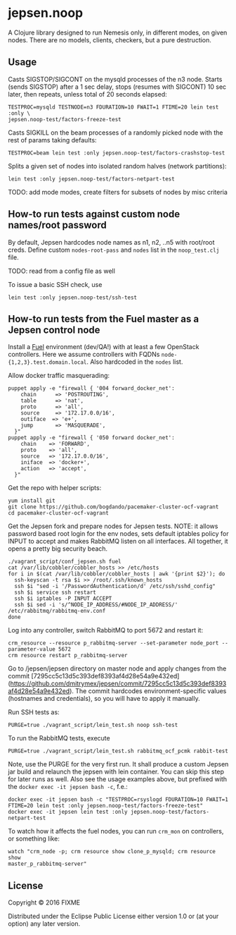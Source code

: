 # jepsen.noop

A Clojure library designed to run Nemesis only, in different modes,
on given nodes. There are no models, clients, checkers, but a pure
destruction.

## Usage

Casts SIGSTOP/SIGCONT on the mysqld processes of the n3 node. Starts (sends
SIGSTOP) after a 1 sec delay, stops (resumes with SIGCONT) 10 sec later, then
repeats, unless total of 20 seconds elapsed:
```
TESTPROC=mysqld TESTNODE=n3 FDURATION=10 FWAIT=1 FTIME=20 lein test :only \
jepsen.noop-test/factors-freeze-test
```
Casts SIGKILL on the beam processes of a randomly picked node with the
rest of params taking defaults:
```
TESTPROC=beam lein test :only jepsen.noop-test/factors-crashstop-test
```
Splits a given set of nodes into isolated random halves (network partitions):
```
lein test :only jepsen.noop-test/factors-netpart-test
```

TODO: add mode modes, create filters for subsets of nodes by misc criteria

## How-to run tests against custom node names/root password

By default, Jepsen hardcodes node names as n1, n2, ..n5 with root/root creds.
Define custom `nodes-root-pass` and `nodes` list in the `noop_test.clj` file.

TODO: read from a config file as well

To issue a basic SSH check, use
```
lein test :only jepsen.noop-test/ssh-test
```

## How-to run tests from the Fuel master as a Jepsen control node

Install a [Fuel](https://wiki.openstack.org/wiki/Fuel) environment (dev/QA!)
with at least a few OpenStack controllers. Here we assume controllers with
FQDNs `node-{1,2,3}.test.domain.local`. Also hardcoded in the `nodes` list.

Allow docker traffic masquerading:
```
puppet apply -e "firewall { '004 forward_docker_net':
    chain      => 'POSTROUTING',
    table      => 'nat',
    proto      => 'all',
    source     => '172.17.0.0/16',
    outiface  => 'e+',
    jump       => 'MASQUERADE',
  }"
puppet apply -e "firewall { '050 forward docker_net':
    chain    => 'FORWARD',
    proto    => 'all',
    source   => '172.17.0.0/16',
    iniface  => 'docker+',
    action   => 'accept',
  }"
```

Get the repo with helper scripts:
```
yum install git
git clone https://github.com/bogdando/pacemaker-cluster-ocf-vagrant
cd pacemaker-cluster-ocf-vagrant
```

Get the Jepsen fork and prepare nodes for Jepsen tests.
NOTE: it allows password based root login for the env nodes, sets
default iptables policy for INPUT to accept and makes RabbitMQ
listen on all interfaces. All together, it opens a pretty big security
beach.
```
./vagrant_script/conf_jepsen.sh fuel
cat /var/lib/cobbler/cobbler_hosts >> /etc/hosts
for i in $(cat /var/lib/cobbler/cobbler_hosts | awk '{print $2}'); do
  ssh-keyscan -t rsa $i >> /root/.ssh/known_hosts
  ssh $i "sed -i '/PasswordAuthentication/d' /etc/ssh/sshd_config"
  ssh $i service ssh restart
  ssh $i iptables -P INPUT ACCEPT
  ssh $i sed -i 's/^NODE_IP_ADDRESS/#NODE_IP_ADDRESS/' /etc/rabbitmq/rabbitmq-env.conf
done
```

Log into any controller, switch RabbitMQ to port 5672 and restart it:
```
crm_resource --resource p_rabbitmq-server --set-parameter node_port --parameter-value 5672
crm resource restart p_rabbitmq-server
```

Go to /jepsen/jepsen directory on master node and apply changes from
the commit [7295cc5c13d5c393def8393af4d28e54a9e432ed]
(https://github.com/dmitrymex/jepsen/commit/7295cc5c13d5c393def8393af4d28e54a9e432ed).
The commit hardcodes environment-specific values (hostnames and
credentials), so you will have to apply it manually.

Run SSH tests as:
```
PURGE=true ./vagrant_script/lein_test.sh noop ssh-test
```

To run the RabbitMQ tests, execute
```
PURGE=true ./vagrant_script/lein_test.sh rabbitmq_ocf_pcmk rabbit-test
```

Note, use the PURGE for the very first run. It shall produce a custom
Jepsen jar build and relaunch the jepsen with lein container. You can skip this
step for later runs as well. Also see the usage examples above, but prefixed
with the `docker exec -it jepsen bash -c`, f.e.:
```
docker exec -it jepsen bash -c "TESTPROC=rsyslogd FDURATION=10 FWAIT=1
FTIME=20 lein test :only jepsen.noop-test/factors-freeze-test"
docker exec -it jepsen lein test :only jepsen.noop-test/factors-netpart-test
```

To watch how it affects the fuel nodes, you can run `crm_mon` on controllers,
or something like:
```
watch "crm_node -p; crm resource show clone_p_mysqld; crm resource show
master_p_rabbitmq-server"
```

## License

Copyright © 2016 FIXME

Distributed under the Eclipse Public License either version 1.0 or (at
your option) any later version.
